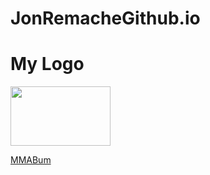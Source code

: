 <!DOCTYPE html>
<html>
<head>
  <h1>JonRemacheGithub.io</h1>
</head>
<body>
<h1>My Logo</h1>
</body>
  <div>
<img src="images/logoo.jpg" width="160" height="95">
  </div>

<div id="div5">
  </div>
  <body>
  <p><a href= "http://www.mmabum.com">MMABum</a><p>

